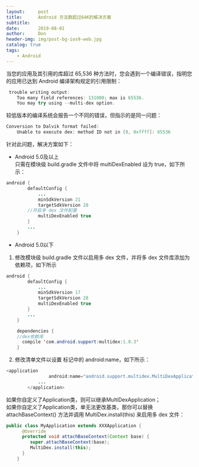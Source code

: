 ```yaml
---
layout:     post
title:      Android 方法数超过64K的解决方案
subtitle:   
date:       2019-08-01
author:     Don
header-img: img/post-bg-ios9-web.jpg
catalog: true
tags:
    - Android
---
```


当您的应用及其引用的库超过 65,536 种方法时，您会遇到一个编译错误，指明您的应用已达到 Android 编译架构规定的引用限制：  
```java
 trouble writing output:
    Too many field references: 131000; max is 65536.
    You may try using --multi-dex option.
```

较低版本的编译系统会报告一个不同的错误，但指示的是同一问题：  
```java
Conversion to Dalvik format failed:
    Unable to execute dex: method ID not in [0, 0xffff]: 65536
```

针对此问题，解决方案如下：  

- Android 5.0及以上  
只需在模块级 build.gradle 文件中将 multiDexEnabled 设为 true，如下所示：
```java
android {
        defaultConfig {
            ...
            minSdkVersion 21
            targetSdkVersion 28
	    //开启多 dex 文件配置
            multiDexEnabled true 
        }
        ...
    }
```

- Android 5.0以下  
1. 修改模块级 build.gradle 文件以启用多 dex 文件，并将多 dex 文件库添加为依赖项，如下所示
```java
android {
        defaultConfig {
            ...
            minSdkVersion 17
            targetSdkVersion 28
            multiDexEnabled true
        }
        ...
    }

    dependencies {
    //dex依赖库
      compile 'com.android.support:multidex:1.0.3'
    }
```

2. 修改清单文件以设置 <application> 标记中的 android:name，如下所示：
```java
<application
                android:name="android.support.multidex.MultiDexApplication" >
            ...
        </application>
```
如果你自定义了Application类，则可以继承MultiDexApplication；  
如果你自定义了Application类，单无法更改基类，那你可以替换 attachBaseContext() 方法并调用 MultiDex.install(this) 来启用多 dex 文件：
```java
public class MyApplication extends XXXApplication {
      @Override
      protected void attachBaseContext(Context base) {
         super.attachBaseContext(base);
         MultiDex.install(this);
      }
    }
```


